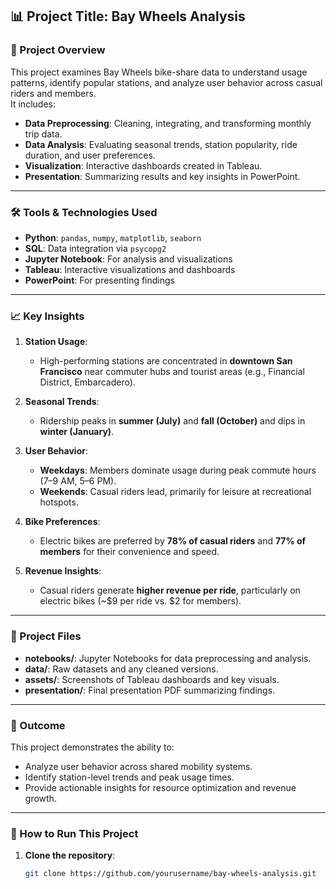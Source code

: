 ## 📊 Project Title: Bay Wheels Analysis  

### 🚀 Project Overview  
This project examines Bay Wheels bike-share data to understand usage patterns, identify popular stations, and analyze user behavior across casual riders and members.  
It includes:  
- **Data Preprocessing**: Cleaning, integrating, and transforming monthly trip data.  
- **Data Analysis**: Evaluating seasonal trends, station popularity, ride duration, and user preferences.  
- **Visualization**: Interactive dashboards created in Tableau.  
- **Presentation**: Summarizing results and key insights in PowerPoint.

---

### 🛠️ Tools & Technologies Used  
- **Python**: `pandas`, `numpy`, `matplotlib`, `seaborn`  
- **SQL**: Data integration via `psycopg2`  
- **Jupyter Notebook**: For analysis and visualizations  
- **Tableau**: Interactive visualizations and dashboards  
- **PowerPoint**: For presenting findings  

---

### 📈 Key Insights  

1. **Station Usage**:  
   - High-performing stations are concentrated in **downtown San Francisco** near commuter hubs and tourist areas (e.g., Financial District, Embarcadero).  

2. **Seasonal Trends**:  
   - Ridership peaks in **summer (July)** and **fall (October)** and dips in **winter (January)**.  

3. **User Behavior**:  
   - **Weekdays**: Members dominate usage during peak commute hours (7–9 AM, 5–6 PM).  
   - **Weekends**: Casual riders lead, primarily for leisure at recreational hotspots.  

4. **Bike Preferences**:  
   - Electric bikes are preferred by **78% of casual riders** and **77% of members** for their convenience and speed.  

5. **Revenue Insights**:  
   - Casual riders generate **higher revenue per ride**, particularly on electric bikes (~$9 per ride vs. $2 for members).  

---

### 📁 Project Files  
- **notebooks/**: Jupyter Notebooks for data preprocessing and analysis.  
- **data/**: Raw datasets and any cleaned versions.  
- **assets/**: Screenshots of Tableau dashboards and key visuals.  
- **presentation/**: Final presentation PDF summarizing findings.  

---

### 🎯 Outcome  
This project demonstrates the ability to:  
- Analyze user behavior across shared mobility systems.  
- Identify station-level trends and peak usage times.  
- Provide actionable insights for resource optimization and revenue growth.  

---

### 🚀 How to Run This Project  
1. **Clone the repository**:  
   ```bash
   git clone https://github.com/yourusername/bay-wheels-analysis.git

